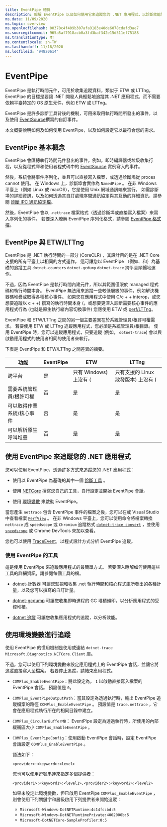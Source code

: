 ```yaml
---
title: EventPipe 總覽
description: 瞭解 EventPipe 以及如何使用它來追蹤您的 .NET 應用程式，以診斷效能問題。
ms.date: 11/09/2020
ms.topic: overview
ms.openlocfilehash: 00378c4f409b307afa9183e40de6078cdafd3ae7
ms.sourcegitcommit: 965a5af7918acb0a3fd3baf342e15d511ef75188
ms.translationtype: MT
ms.contentlocale: zh-TW
ms.lasthandoff: 11/18/2020
ms.locfileid: "94820614"
---
```

# <a name="eventpipe"></a>EventPipe

EventPipe 是執行時間元件，可用於收集追蹤資料，類似于 ETW 或 LTTng。 EventPipe 的目標是要讓 .NET 開發人員輕鬆地追蹤其 .NET 應用程式，而不需要依賴平臺特定的 OS 原生元件，例如 ETW 或 LTTng。

EventPipe 是許多診斷工具背後的機制，可用來取用執行時間所發出的事件，以及使用 [EventSource](xref:System.Diagnostics.Tracing.EventSource)撰寫的自訂事件。

本文概要說明如何及如何使用 EventPipe，以及如何設定它以最符合您的需求。

## <a name="eventpipe-basics"></a>EventPipe 基本概念

EventPipe 會匯總執行時間元件發出的事件，例如，即時編譯器或垃圾收集行程，以及從程式庫和使用者程式碼中的 [EventSource](xref:System.Diagnostics.Tracing.EventSource) 實例寫入的事件。

然後，系統會將事件序列化，並且可以直接寫入檔案，或透過診斷埠從 proces cannot 使用。 在 Windows 上，診斷埠會實作為 `NamedPipe` 。 在非 Windows 平臺上（例如 Linux 或 macOS），它是使用 Unix 網域通訊端來實行。 如需診斷埠的詳細資訊，以及如何透過其自訂處理序間通訊協定與其互動的詳細資訊，請參閱 [診斷 IPC 通訊協定檔](https://github.com/dotnet/diagnostics/blob/master/documentation/design-docs/ipc-protocol.md)。

然後，EventPipe 會以 `.nettrace` 檔案格式（透過診斷埠或直接寫入檔案）來寫入序列化的事件。 若要深入瞭解 EventPipe 序列化格式，請參閱 [EventPipe 格式檔](https://github.com/microsoft/perfview/blob/master/src/TraceEvent/EventPipe/EventPipeFormat.md)。

## <a name="eventpipe-vs-etwlttng"></a>EventPipe 與 ETW/LTTng

EventPipe 是 .NET 執行時間的一部分 (CoreCLR) ，其設計目的是在 .NET Core 支援的所有平臺上以相同的方式運作。 這可讓您以 EventPipe （例如、和）為基礎的追蹤工具 `dotnet-counters` `dotnet-gcdump` `dotnet-trace` 跨平臺順暢地運作。

不過，因為 EventPipe 是執行時間內建元件，所以其範圍僅限於 managed 程式碼和執行時間本身。 EventPipe 無法用來追蹤一些較低層級的事件，例如解決機器碼堆疊或取得各種核心事件。 如果您在應用程式中使用 C/c + + interop，或您想要追蹤以 c + +) 撰寫的執行時間本身 (，或想要更深入診斷需要核心事件的應用程式行為 (也就是原生執行緒內容切換事件) 您應使用 ETW 或 [perf/LTTng](./trace-perfcollect-lttng.md)。

EventPipe 和 ETW/LTTng 之間的另一個主要差異在於系統管理員/根許可權需求。 若要使用 ETW 或 LTTng 追蹤應用程式，您必須是系統管理員/根目錄。 使用 EventPipe 時，您可以追蹤應用程式，只要追蹤 (例如， `dotnet-trace`) 會以與啟動應用程式的使用者相同的使用者來執行。

下表是 EventPipe 和 ETW/LTTng 之間差異的摘要。

|功能|EventPipe|ETW|LTTng|
|-------|---------|---|-----------|
|跨平台|是|只有 Windows) 上沒有 (|只有支援的 Linux 散發版本) 上沒有 (|
|需要系統管理員/根許可權|否|是|是|
|可以取得作業系統/核心事件|否|是|是|
|可以解析原生呼叫堆疊|否|是|是|

## <a name="use-eventpipe-to-trace-your-net-application"></a>使用 EventPipe 來追蹤您的 .NET 應用程式

您可以使用 EventPipe，透過許多方式來追蹤您的 .NET 應用程式：

* 使用以 EventPipe 為基礎的其中一個 [診斷工具](#tools-that-use-eventpipe) 。

* 使用 [NETCore](https://github.com/dotnet/diagnostics/blob/master/documentation/diagnostics-client-library-instructions.md) 撰寫您自己的工具，自行設定並開始 EventPipe 會話。

* 使用 [環境變數](#trace-using-environment-variables) 來啟動 EventPipe。

當您產生 `nettrace` 包含 EventPipe 事件的檔案之後，您可以在或 Visual Studio 中查看檔案 [`PerfView`](https://github.com/Microsoft/perfview#perfview-overview) 。 在非 Windows 平臺上，您可以使用命令將檔案轉換 `nettrace` 成 `speedscope` 或 `Chromium` 追蹤格式 [`dotnet-trace convert`](./dotnet-trace.md#dotnet-trace-convert) ，並使用 [`speedscope`](https://www.speedscope.app/) 或 Chrome DevTools 來加以查看。

您也可以使用 [TraceEvent](https://github.com/Microsoft/perfview/blob/master/documentation/TraceEvent/TraceEventLibrary.md)，以程式設計方式分析 EventPipe 追蹤。

### <a name="tools-that-use-eventpipe"></a>使用 EventPipe 的工具

這是使用 EventPipe 來追蹤應用程式的最簡單方式。 若要深入瞭解如何使用這些工具的詳細資訊，請參閱每個工具的檔。

* [dotnet-計數器](./dotnet-counters.md) 可讓您監視和收集 .net 執行時間和核心程式庫所發出的各種計量，以及您可以撰寫的自訂計量。

* [dotnet-gcdump](./dotnet-gcdump.md) 可讓您收集即時進程的 GC 堆積傾印，以分析應用程式的受控堆積。

* [dotnet 追蹤](./dotnet-trace.md) 可讓您收集應用程式的追蹤，以分析效能。

## <a name="trace-using-environment-variables"></a>使用環境變數進行追蹤

使用 EventPipe 的慣用機制是使用或連結 `dotnet-trace` `Microsoft.Diagnostics.NETCore.Client` 庫。

不過，您可以使用下列環境變數來設定應用程式上的 EventPipe 會話，並讓它將追蹤直接寫入至檔案。 若要停止追蹤，請結束應用程式。

* `COMPlus_EnableEventPipe`：將此設定為， `1` 以啟動直接寫入檔案的 EventPipe 會話。 預設值是 `0`。

* `COMPlus_EventPipeOutputPath`：當其設定為透過執行時，輸出 EventPipe 追蹤檔案的路徑 `COMPlus_EnableEventPipe` 。 預設值是 `trace.nettrace` ，它會在應用程式執行所在的相同目錄中建立。

* `COMPlus_CircularBufferMB`： EventPipe 設定為透過執行時，所使用的內部緩衝區大小 `COMPlus_EnableEventPipe` 。

* `COMPlus_EventPipeConfig`：使用啟動 EventPipe 會話時，設定 EventPipe 會話設定 `COMPlus_EnableEventPipe` 。

  語法如下：

  `<provider>:<keyword>:<level>`

  您也可以使用逗號串連來指定多個提供者：

  `<provider1>:<keyword1>:<level1>,<provider2>:<keyword2>:<level2>`

  如果未設定此環境變數，但已啟用 EventPipe `COMPlus_EnableEventPipe` ，則會使用下列關鍵字和層級啟用下列提供者來開始追蹤：

  - `Microsoft-Windows-DotNETRuntime:4c14fccbd:5`
  - `Microsoft-Windows-DotNETRuntimePrivate:4002000b:5`
  - `Microsoft-DotNETCore-SampleProfiler:0:5`
